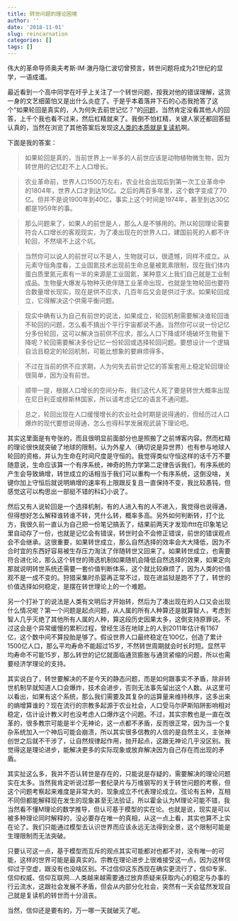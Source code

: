 ```yaml
---
title: 转世问题的理论困境
author: ''
date: '2018-11-01'
slug: reincarnation
categories: []
tags: []
---
```


伟大的革命导师奥夫考斯·IM·澈丹隐仁波切曾预言，转世问题将成为21世纪的显学，一语成谶。

最近看到一个高中同学在吁乎上关注了一个转世问题，按我对他的错误理解，这货一身的文艺细菌怕又是出什么炎症了。于是乎本着落井下石的心态我抢答了这个“如果轮回是真实的，人为何失去前世记忆？”的[问题](https://www.zhihu.com/question/30590557)，当然肯定没看其他人的回答，上千个我也看不过来，然后杠精就来了。我倒不怕杠精，关键人家还都回答挺认真的，当然在浏览了其他答案后发现这[人类的本质就是复读机](https://zh.moegirl.org/zh-hans/%E4%BA%BA%E7%B1%BB%E7%9A%84%E6%9C%AC%E8%B4%A8%E5%B0%B1%E6%98%AF%E5%A4%8D%E8%AF%BB%E6%9C%BA)啊。

下面是我的答案：

> 如果轮回是真的，当前世界上一半多的人前世应该是动物植物微生物，因为转世用的记忆赶不上人口增长。

> 农业革命前，世界人口1500万左右，农业社会出现后到第一次工业革命中的1804年，世界人口才到达10亿。之后的两百多年里，这个数字变成了70亿。但并不是说1900年到40亿，事实上这个时间是1974年，甚至到达30亿都是1959年的事。

> 那么问题来了，如果人的前世是人，那么人是不够用的。所以轮回理论需要符合人口增长的客观现实，为了凑出现在的世界人口，建国前死的人都不许轮回，不然填不上这个坑。

> 当然你可以说人的前世可以不是人，生物就可以，很遗憾，同样不成立。从元素守恒角度看，工业固氮技术出现前生命总量被氮素限制，现在我们体内蛋白质里氮元素有一半的来源是工业固氮，某种意义上我们自己就是工业制成品。生物量大爆发与物种灭绝伴随工业革命出现，也就是生物轮回也要符合数量增长现实，现在是供不应求，几百年后又会是供过于求。如果轮回成立，它得解决这个供需平衡问题。

> 现实中确有认为自己有前世的说法，如果成立，轮回机制需要解决谁轮回谁不轮回的问题，怎么看不搞出个平行宇宙都说不通。当然你可以说一份记忆分多份轮回，这可以解决当前供不应求，那么人口下降或环境破坏生物量下降呢？轮回需要解决多份记忆一份轮回或选择轮回问题。要想设计一个逻辑自洽且稳定的轮回机制，可能比想象的要麻烦得多。

> 不过在当前的供不应求期，人为何失去前世记忆的答案套用上稳定轮回理论很简单，因为没有前世。

> 顺带一提，根据人口增长的空间分布，我们这代人死了要是转世大概率出现在尼日利亚或穆斯林国家，所以请考虑记忆的语言不通问题。

> 总之，轮回出现在人口缓慢增长的农业社会时期是说得通的，但经历过人口爆炸的现代要想说得通，怎么也得科学发展观武装下理论吧。

其实这里面是有夸张的，而且很明显前面部分也是照搬了之前博客内容。然而杠精的理论很快就突破了地球的限制，认为外星人（确切说是异世界）也有参与地球人轮回的资格，并认为生命在时间尺度是守恒的。我觉得类似守恒这样的话千万不要随意说，生命应该算一个有序系统，神奇的热力学第二定律告诉我们，有序系统的产生会导致熵增，转世成立的话相当于我们可以重构一个有序系统，这倒没啥，关键你加上守恒后就说明熵增的速率有上限跟反复且一直保持不变，我比较愚钝，但感觉这可以构思出一部挺不错的科幻小说了。

然后又有人说轮回是一个选择机制，有的人进入有的人不进入，我觉得也说得通，但得想好怎么解释谁转谁不转，凭什么转，概率多高。另外如何判断转，打个比方，我很久前一直认为自己把一份笔记搞丢了，结果前两天才发现ifttt在印象笔记里自动存了一份，也就是记忆会有错误，转世时会不会修正错误，前世的错误观点会不会继承。这很重要，如果转世成立，那么自然选择的效率会大大降低，因为不合时宜的东西好容易被生存压力淘汰了伴随转世又回来了。如果转世成立，也需要符合进化论，那么这个转世的筛选机制如果随机会降低自然选择的效果，如果定向那就说明转世系统还需要一套价值判断体系，这个就比较麻烦了，因为人类的价值观不是一成不变的。狩猎采集时杀婴再正常不过，现在进监狱是跑不了了，转世的价值选择如何稳定，是摆在转世理论上的一个难题。

另一个打补丁的说法是人类有文明后才开始转，然后为了凑出现在的人口又会出现什么情况呢？第一个问题是起点问题，从人属的所有人种算还是就算智人，考虑到智人几乎灭绝了其他所有人属的人种，算这段历史因果太多，这倒支持原罪说。不过这会是个异常缓慢的累积过程，曾经生活在地球上的人到2011年估计有1167亿，这个数中间不算投胎是够了。假设世界人口最终稳定在100亿，创造了累计1500亿人口，那么平均寿命不能超过15岁，不然转世周期就会时长时短。显然平均寿命不可能15岁，那么转世的记忆就面临通货膨胀与通货紧缩的问题，所以也需要经济学理论的支持。

其实说白了，转世要解决的不是今天的静态问题，而是如何跟事实不矛盾，除非转世机制早就知道人口会爆炸，技术会进步，否则无法事先留出这个人数。从这里可以看出，如果有这个系统，那么我们需要及其复杂的运算量来维持秩序，这多出来的熵增算谁的？现在流行的宗教多起源于农业社会，人口受马尔萨斯陷阱影响相对稳定，估计设计教义时也没考虑人口爆炸这个问题。不过，其实宗教也是一直在改革的，很多教宗可能是半个无神论，这一点都不矛盾，反而很正常，因为当一个复杂系统加入一个神后可能会崩溃，所以其实很多信教的人信的是自然主义，主张神创世之后就不干涉了，让自然规律起作用，抛开起点，这跟无神论几乎没区别。我觉得这是理论进步，能解决更多的实际现象或放弃解决因为自己存在而出现的矛盾。

其实扯这么多，我并不否认转世是存在的，只能说是存疑的，需要解决的理论问题实在太多。当然我肯定听说过那一套纪录片与万维钢写的关于转世问题的考察，但这个问题考察起来难度是非常大的，现象成立不代表理论成立。弦论有五种，互相不同但都能解释现在发生的现象甚至无法验证，所以霍金认为M理论可能不错，我当然看不懂M理论的数学推导，但认可基于模型的实在论。也就是说，现实是可以被多种理论同时解释的，没必要存在唯一的真相，从这一点上看，其实也算不上实在论了。我们只能通过模型去认识世界而应该永远无法得到全景，这个限制可能是生理限制而无法突破。

只要认可这一点，基于模型而互斥的观点其实可能都对也都不对，没有唯一的可能，这样的世界可能是最真实的。宗教在理论进步上很难接受这一点，因为这样信仰过于空虚，跟没有也没啥区别。不过信仰这东西现在确实更流行了，信仰专家、信仰权威、信仰互联网…人类越来越需要通过放弃质疑来获取内心的稳定与办事的行云流水，这跟社会发展不矛盾，但会从内部分化社会，突然有一天会猛然发现自己就是复读机的转世而十分沮丧。

当然，信仰还是要有的，万一哪一天就破灭了呢。